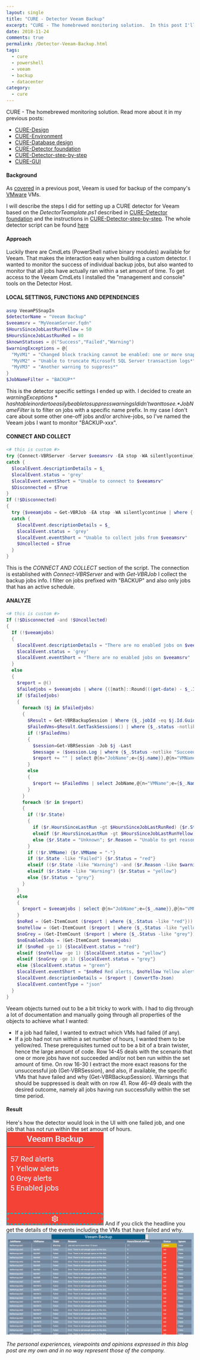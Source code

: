```yaml
---
layout: single
title: "CURE - Detector Veeam Backup"
excerpt: "CURE - The homebrewed monitoring solution.  In this post I'll describe the steps for setting up a detector monitoring Veeam backups."
date: 2018-11-24
comments: true
permalink: /Detector-Veeam-Backup.html
tags:
  - cure
  - powershell
  - veeam
  - backup
  - datacenter
category:
  - cure
---
```

CURE - The homebrewed monitoring solution. Read more about it in my previous posts:
- [CURE-Design](/CURE-Design.html)
- [CURE-Environment](/CURE-Environment.html)
- [CURE-Database design](/CURE-Database-design.html)
- [CURE-Detector foundation](/CURE-Detector-foundation.html)
- [CURE-Detector-step-by-step](/CURE-Detector-step-by-step.html)
- [CURE-GUI](/CURE-GUI.html)

#### Background
As [covered](/Veeam.html) in a previous post, Veeam is used for backup of the company's [VMware](/VMWare.html) VMs.  

I will describe the steps I did for setting up a CURE detector for Veeam based on the *DetectorTeamplate.ps1* described in [CURE-Detector foundation](/CURE-Detector-foundation.html) and the instructions in [CURE-Detector-step-by-step](/CURE-Detector-step-by-step.html).
The whole detector script can be found [here](https://github.com/bofh-m3/CURE/blob/master/Detectors/VeeamBackup.ps1)

#### Approach
Luckily there are CmdLets (PowerShell native binary modules) available for Veeam. That makes the interaction easy when building a custom detector. 
I wanted to monitor the success of individual backup jobs, but also wanted to monitor that all jobs have actually ran within a set amount of time.
To get access to the Veeam CmdLets I installed the "management and console" tools on the Detector Host.

#### LOCAL SETTINGS, FUNCTIONS AND DEPENDENCIES
```powershell
asnp VeeamPSSnapIn
$detectorName = "Veeam Backup"
$veeamsrv = "MyVeeamServer.fqdn"
$HoursSinceJobLastRunYellow = 50
$HoursSinceJobLastRunRed = 80
$knownStatuses = @("Success","Failed","Warning")
$warningExceptions = @{
  "MyVM1" = "Changed block tracking cannot be enabled: one or more snapshots present*";
  "MyVM2" = "Unable to truncate Microsoft SQL Server transaction logs*";
  "MyVM3" = "Another warning to suppress*"
}
$JobNameFilter = "BACKUP*"
```
This is the detector specific settings I ended up with.
I decided to create an *$warningExceptions * hash table in order to easily be able to suppress warnings I didn't want to see. 
*$JobNameFilter* is to filter on jobs with a specific name prefix. In my case I don't care about some other one-off jobs and/or archive-jobs, so I've named the Veeam jobs I want to monitor "BACKUP-xxx".

#### CONNECT AND COLLECT
```powershell
<# this is custom #>
try {Connect-VBRServer -Server $veeamsrv -EA stop -WA silentlycontinue}
catch {
  $localEvent.descriptionDetails = $_
  $localEvent.status = 'grey'
  $localEvent.eventShort = "Unable to connect to $veeamsrv"
  $Disconnected = $True
}
If (!$Disconnected)
{
  try {$veeamjobs = Get-VBRJob -EA stop -WA silentlycontinue | where {($_.name -like $JobNameFilter) -and ($_.IsScheduleEnabled)}}
  catch {
    $localEvent.descriptionDetails = $_
    $localEvent.status = 'grey'
    $localEvent.eventShort = "Unable to collect jobs from $veeamsrv"
    $Uncollected = $True
  }
}
```
This is the *CONNECT AND COLLECT* section of the script. The connection is established with *Connect-VBRServer* and with *Get-VBRJob* I collect the backup jobs info. I filter on jobs prefixed with "BACKUP" and also only jobs that has an active schedule.

#### ANALYZE
```powershell
<# this is custom #>
If (!$Disconnected -and !$Uncollected)
{
  If (!$veeamjobs)
  {
    $localEvent.descriptionDetails = "There are no enabled jobs on $veeamsrv"
    $localEvent.status = 'grey'
    $localEvent.eventShort = "There are no enabled jobs on $veeamsrv"
  }
  else
  {
    $report = @()
    $failedjobs = $veeamjobs | where {([math]::Round(((get-date) - $_.Info.ScheduleOptions.LatestRunLocal).totalhours) -gt $HoursSinceJobLastRunYellow) -or ($_.Info.LatestStatus -notlike "Success")}
    if ($failedjobs)
    {
      foreach ($j in $failedjobs)
      {
        $Result = Get-VBRBackupSession | Where {$_.jobId -eq $j.Id.Guid} | Sort EndTimeUTC -Descending | Select -First 1
        $FailedVms=$Result.GetTaskSessions() | where {$_.status -notlike "success"}
        if (!$FailedVms)
        {
          $session=Get-VBRSession -Job $j -Last
          $message = ($session.Log | where {$_.Status -notlike "Succeeded"} | select -expand title) -join ''
          $report += "" | select @{n="JobName";e={$j.name}},@{n="VMName";e={$null}},@{n="State";e={$null}},@{n="Reason";e={$message}},@{n="HoursSinceLastRun";e={[math]::Round(((get-date) - $j.Info.ScheduleOptions.LatestRunLocal).totalhours)}},@{n="Status";e={$null}},@{n="Ignore";e={$false}}
        }
        else
        {
          $report += $FailedVms | select JobName,@{n="VMName";e={$_.Name}},@{n="State";e={$_.Status}},@{n="Reason";e={$_.info.Reason}},@{n="HoursSinceLastRun";e={[math]::Round(((get-date) - $j.Info.ScheduleOptions.LatestRunLocal).totalhours)}},@{n="Status";e={$null}},@{n="Ignore";e={$false}}
        }
      }
      foreach ($r in $report)
      {
        if (!$r.State)
        {
          if ($r.HoursSinceLastRun -gt $HoursSinceJobLastRunRed) {$r.State = "Failed"; $r.Reason = "Job not run in more than $HoursSinceJobLastRunRed hours"}
          elseif ($r.HoursSinceLastRun -gt $HoursSinceJobLastRunYellow) {$r.State = "Warning"; $r.Reason = "Job not run in more than $HoursSinceJobLastRunYellow hours"}
          else {$r.State = "Unknown"; $r.Reason = "Unable to get reason"}
        }
        if (!$r.VMName) {$r.VMName = "-"}
        if ($r.State -like "Failed") {$r.Status = "red"}
        elseif (($r.State -like "Warning") -and ($r.Reason -like $warningExceptions.$($r.VMName))) {$r.Status = "green"; $r.Ignore = $true}
        elseif ($r.State -like "Warning") {$r.Status = "yellow"}
        else {$r.Status = "grey"}
      }
    }
    else
    {
      $report = $veeamjobs | select @{n="JobName";e={$_.name}},@{n="VMName";e={"-"}},@{n="State";e={$_.Info.LatestStatus.ToString()}},@{n="Reason";e={$null}},@{n="HoursSinceLastRun";e={[math]::Round(((get-date) - $_.Info.ScheduleOptions.LatestRunLocal).totalhours)}},@{n="Status";e={"green"}},@{n="Ignore";e={$false}}
    }
    $noRed = (Get-ItemCount ($report | where {$_.Status -like "red"}))
    $noYellow = (Get-ItemCount ($report | where {$_.Status -like "yellow"}))
    $noGrey = (Get-ItemCount ($report | where {$_.Status -like "grey"}))
    $noEnabledJobs = (Get-ItemCount $veeamjobs)
    if ($noRed -ge 1) {$localEvent.status = "red"}
    elseif ($noYellow -ge 1) {$localEvent.status = "yellow"}
    elseif ($noGrey -ge 1) {$localEvent.status = "grey"}
    else {$localEvent.status = "green"}
    $localEvent.eventShort = "$noRed Red alerts, $noYellow Yellow alerts, $noGrey Grey alerts, $noEnabledJobs Enabled jobs"
    $localEvent.descriptionDetails = ($report | ConvertTo-Json)
    $localEvent.contentType = "json"
  }
}
```
Veeam objects turned out to be a bit tricky to work with. I had to dig through a lot of documentation and manually going through all properties of the objects to achieve what I wanted:
- If a job had failed, I wanted to extract which VMs had failed (if any).
- If a job had not run within a set number of hours, I wanted them to be yellow/red.
These prerequisites turned out to be a bit of a brain twister, hence the large amount of code.
Row 14-45 deals with the scenario that one or more jobs have not succeeded and/or not ben run within the set amount of time. On row 16-30 I extract the more exact reasons for the unsuccessful job (Get-VBRSession), and also, if available, the specific VMs that have failed and why (Get-VBRBackupSession). Warnings that should be suppressed is dealt with on row 41.
Row 46-49 deals with the desired outcome, namely all jobs having run successfully within the set time period.

#### Result
Here's how the detector would look in the UI with one failed job, and one job that has not run within the set amount of hours.
![Detector veeam overview](/assets/images/detector-veeam-overview.png)
And if you click the headline you get the details of the events including the VMs that have failed and why.
![Detector veeam details](/assets/images/detector-veeam-details.png)



*The personal experiences, viewpoints and opinions expressed in this blog post are my own and in no way represent those of the company.*


